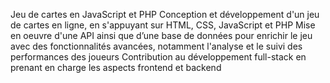 Jeu de cartes en JavaScript et PHP
Conception et développement d'un jeu de cartes en ligne, en s'appuyant sur HTML, CSS, JavaScript et PHP
Mise en oeuvre d'une API ainsi que d’une base de données pour enrichir le jeu avec des fonctionnalités avancées, notamment l'analyse et le suivi des performances des joueurs
Contribution au développement full-stack en prenant en charge les aspects frontend et backend
